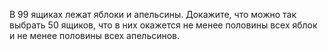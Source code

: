 В 99 ящиках лежат яблоки и апельсины. Докажите, что можно так выбрать 50 ящиков, 
что в них окажется не менее половины всех яблок и не менее половины всех апельсинов.